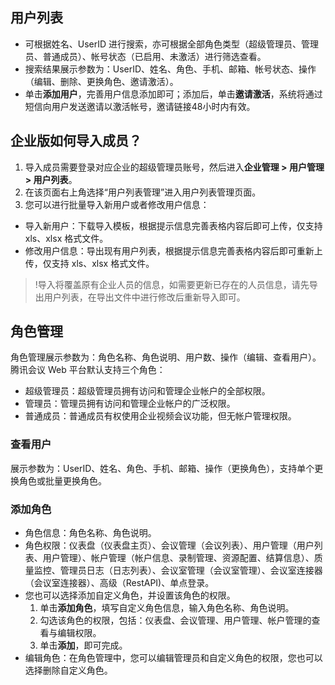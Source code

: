 
## 用户列表
- 可根据姓名、UserID 进行搜索，亦可根据全部角色类型（超级管理员、管理员、普通成员）、帐号状态（已启用、未激活）进行筛选查看。
- 搜索结果展示参数为：UserID、姓名、角色、手机、邮箱、帐号状态、操作（编辑、删除、更换角色、邀请激活）。
- 单击**添加用户**，完善用户信息添加即可；添加后，单击**邀请激活**，系统将通过短信向用户发送邀请以激活帐号，邀请链接48小时内有效。
 
## 企业版如何导入成员？
1. 导入成员需要登录对应企业的超级管理员账号，然后进入**企业管理 > 用户管理 > 用户列表**。
2. 在该页面右上角选择“用户列表管理”进入用户列表管理页面。
3. 您可以进行批量导入新用户或者修改用户信息：
 - 导入新用户：下载导入模板，根据提示信息完善表格内容后即可上传，仅支持 xls、xlsx 格式文件。
 - 修改用户信息：导出现有用户列表，根据提示信息完善表格内容后即可重新上传，仅支持 xls、xlsx 格式文件。
>!导入将覆盖原有企业人员的信息，如需要更新已存在的人员信息，请先导出用户列表，在导出文件中进行修改后重新导入即可。

## 角色管理
角色管理展示参数为：角色名称、角色说明、用户数、操作（编辑、查看用户）。
腾讯会议 Web 平台默认支持三个角色：
- 超级管理员：超级管理员拥有访问和管理企业帐户的全部权限。
- 管理员：管理员拥有访问和管理企业帐户的广泛权限。
- 普通成员：普通成员有权使用企业视频会议功能，但无帐户管理权限。

### 查看用户
展示参数为：UserID、姓名、角色、手机、邮箱、操作（更换角色），支持单个更换角色或批量更换角色。

### 添加角色
- 角色信息：角色名称、角色说明。
- 角色权限：仪表盘（仪表盘主页）、会议管理（会议列表）、用户管理（用户列表、用户管理）、帐户管理（帐户信息、录制管理、资源配置、结算信息）、质量监控、管理员日志（日志列表）、会议室管理（会议室管理）、会议室连接器（会议室连接器）、高级（RestAPI)、单点登录。
- 您也可以选择添加自定义角色，并设置该角色的权限。
	1. 单击**添加角色**，填写自定义角色信息，输入角色名称、角色说明。
	2. 勾选该角色的权限，包括：仪表盘、会议管理、用户管理、帐户管理的查看与编辑权限。
	3. 单击**添加**，即可完成。
- 编辑角色：在角色管理中，您可以编辑管理员和自定义角色的权限，您也可以选择删除自定义角色。
